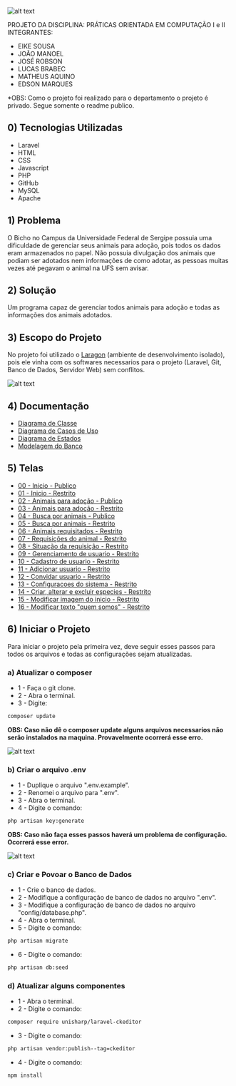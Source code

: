![alt text](https://i.imgur.com/lbMEqqs.png)

PROJETO DA DISCIPLINA:
PRÁTICAS ORIENTADA EM COMPUTAÇÃO I e II
INTEGRANTES: 
   - EIKE SOUSA
   - JOÃO MANOEL
   - JOSÉ ROBSON
   - LUCAS BRABEC
   - MATHEUS AQUINO
   - EDSON MARQUES

*OBS: Como o projeto foi realizado para o departamento o projeto é privado. Segue somente o readme publico.

## 0) Tecnologias Utilizadas

   - Laravel
   - HTML
   - CSS
   - Javascript
   - PHP
   - GitHub
   - MySQL
   - Apache
 
## 1) Problema

O Bicho no Campus da Universidade Federal de Sergipe possuia uma dificuldade de gerenciar seus animais para adoção, pois todos os dados eram armazenados no papel.
Não possuia divulgação dos animais que podiam ser adotados nem informações de como adotar, as pessoas muitas vezes até pegavam o animal na UFS sem avisar.

## 2) Solução

Um programa capaz de gerenciar todos animais para adoção e todas as informações dos animais adotados.

## 3) Escopo do Projeto

No projeto foi utilizado o [Laragon](https://laragon.org/download/) (ambiente de desenvolvimento isolado), pois ele vinha com os softwares necessarios para o projeto (Laravel, Git, Banco de Dados, Servidor Web) sem conflitos.

![alt text](https://i.imgur.com/kOMoYBo.jpg)

## 4) Documentação

* [Diagrama de Classe](https://i.imgur.com/GUjSrvX.jpg)
* [Diagrama de Casos de Uso](https://i.imgur.com/ObRbLDY.jpg)
* [Diagrama de Estados](https://i.imgur.com/ZeqpIDG.jpg)
* [Modelagem do Banco](https://i.imgur.com/Yg2jiZy.jpg)

## 5) Telas

* [00 - Inicio - Publico](https://i.imgur.com/58lhGQz.jpg)
* [01 - Inicio - Restrito](https://i.imgur.com/2vfarx5.jpg)
* [02 - Animais para adoção - Publico](https://i.imgur.com/H2GUEON.png)
* [03 - Animais para adoção - Restrito](https://i.imgur.com/xxvmqKW.png)
* [04 - Busca por animais - Publico](https://i.imgur.com/hdaEk6I.png)
* [05 - Busca por animais - Restrito](https://i.imgur.com/WAf2M8V.png)
* [06 - Animais requisitados - Restrito](https://i.imgur.com/MFdtEXc.png)
* [07 - Requisições do animal - Restrito](https://i.imgur.com/hTMVm2R.png)
* [08 - Situação da requisição - Restrito](https://i.imgur.com/RkNL9Bi.png)
* [09 - Gerenciamento de usuario - Restrito](https://i.imgur.com/74P6l8S.png)
* [10 - Cadastro de usuario - Restrito](https://i.imgur.com/UdBVDSq.png)
* [11 - Adicionar usuario - Restrito](https://i.imgur.com/jBzSKH5.png)
* [12 - Convidar usuario - Restrito](https://i.imgur.com/GunvEBF.png)
* [13 - Configuracoes do sistema - Restrito](https://i.imgur.com/1TAuRFs.png)
* [14 - Criar, alterar e excluir especies - Restrito](https://i.imgur.com/lvO7lRl.png)
* [15 - Modificar imagem do inicio - Restrito](https://i.imgur.com/UBEVTwA.png)
* [16 - Modificar texto "quem somos" - Restrito](https://i.imgur.com/3rSZIoj.png)

## 6) Iniciar o Projeto

Para iniciar o projeto pela primeira vez, deve seguir esses passos para todos os arquivos e todas as configurações sejam atualizadas.

### a) Atualizar o composer

* 1 - Faça o git clone.
* 2 - Abra o terminal.
* 3 - Digite:
```sh
composer update
```

**OBS: Caso não dê o composer update alguns arquivos necessarios não serão instalados na maquina. Provavelmente ocorrerá esse erro.**

![alt text](https://i.imgur.com/rJ36tVE.png)

### b) Criar o arquivo .env

* 1 - Duplique o arquivo ".env.example".
* 2 - Renomei o arquivo para ".env".
* 3 - Abra o terminal.
* 4 - Digite o comando:
```sh
php artisan key:generate
```

**OBS: Caso não faça esses passos haverá um problema de configuração. Ocorrerá esse error.**

![alt text](https://i.imgur.com/F37iMGy.png)

### c) Criar e Povoar o Banco de Dados

* 1 - Crie o banco de dados.
* 2 - Modifique a configuração de banco de dados no arquivo ".env".
* 3 - Modifique a configuração de banco de dados no arquivo "config/database.php".
* 4 - Abra o terminal.
* 5 - Digite o comando:
```sh
php artisan migrate
```
* 6 - Digite o comando:
```sh
php artisan db:seed
```

### d) Atualizar alguns componentes

* 1 - Abra o terminal.
* 2 - Digite o comando:
```sh
composer require unisharp/laravel-ckeditor
```
* 3 - Digite o comando:
```sh
php artisan vendor:publish--tag=ckeditor
```
* 4 - Digite o comando:
```sh
npm install
```
